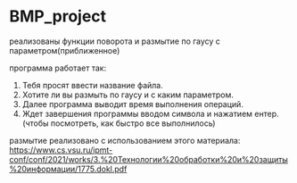 # BMP_project
реализованы функции поворота и размытие по гаусу с параметром(приближенное)

программа работает так: 
1.  Тебя просят ввести название файла.
2.  Хотите ли вы размыть по гаусу и с каким параметром.
3.  Далее программа выводит время выполнения операций.
4.  Ждет завершения программы вводом символа и нажатием ентер.(чтобы посмотреть, как быстро все выполнилось)

размытие реализовано с использованием этого материала: https://www.cs.vsu.ru/ipmt-conf/conf/2021/works/3.%20Технологии%20обработки%20и%20защиты%20информации/1775.dokl.pdf
